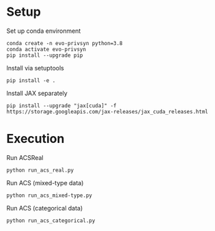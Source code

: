 # Setup

Set up conda environment
````
conda create -n evo-privsyn python=3.8
conda activate evo-privsyn
pip install --upgrade pip
````

Install via setuptools
````
pip install -e .
````

Install JAX separately
````
pip install --upgrade "jax[cuda]" -f https://storage.googleapis.com/jax-releases/jax_cuda_releases.html
````

# Execution

Run ACSReal
````
python run_acs_real.py
````
Run ACS (mixed-type data)
````
python run_acs_mixed-type.py
````
Run ACS (categorical data)
````
python run_acs_categorical.py
````